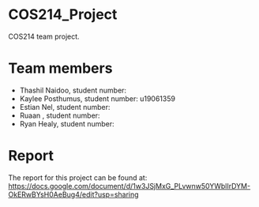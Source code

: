 # COS214_Project

COS214 team project.

# Team members

- Thashil Naidoo, student number:
- Kaylee Posthumus, student number: u19061359
- Estian Nel, student number:
- Ruaan , student number:
- Ryan Healy, student number:

# Report

The report for this project can be found at: https://docs.google.com/document/d/1w3JSjMxG_PLvwnw50YWblIrDYM-OkERwBYsH0AeBug4/edit?usp=sharing
